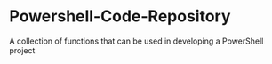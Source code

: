 # Powershell-Code-Repository
A collection of functions that can be used in developing a PowerShell project
